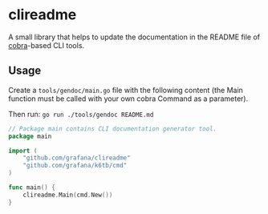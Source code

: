 # clireadme

A small library that helps to update the documentation in the README file of [cobra](https://github.com/spf13/cobra)-based CLI tools.

## Usage

Create a `tools/gendoc/main.go` file with the following content (the Main function must be called with your own cobra Command as a parameter).

Then run: `go run ./tools/gendoc README.md`

```go
// Package main contains CLI documentation generator tool.
package main

import (
	"github.com/grafana/clireadme"
	"github.com/grafana/k6tb/cmd"
)

func main() {
	clireadme.Main(cmd.New())
}

```